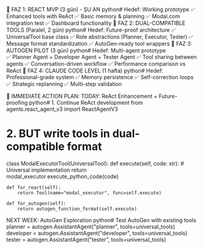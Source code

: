 🔹 FAZ 1: REACT MVP (3 gün) - ŞU AN
python# Hedef: Working prototype
✅ Enhanced tools with ReAct
✅ Basic memory & planning
✅ Modal.com integration test
✅ Dashboard functionality
🔹 FAZ 2: DUAL-COMPATIBLE TOOLS (Paralel, 2 gün)
python# Hedef: Future-proof architecture
✅ UniversalTool base class
✅ Role abstractions (Planner, Executor, Tester)
✅ Message format standardization
✅ AutoGen-ready tool wrappers
🔹 FAZ 3: AUTOGEN PILOT (3 gün)
python# Hedef: Multi-agent prototype  
✅ Planner Agent + Developer Agent + Tester Agent
✅ Tool sharing between agents
✅ Conversation-driven workflow
✅ Performance comparison vs ReAct
🔹 FAZ 4: CLAUDE CODE LEVEL (1 hafta)
python# Hedef: Professional-grade system
✅ Memory persistence
✅ Self-correction loops
✅ Strategic replanning
✅ Multi-step validation

🎯 IMMEDIATE ACTION PLAN:
TODAY: ReAct Enhancement + Future-proofing
python# 1. Continue ReAct development
from agents.react_agent_v3 import ReactAgentV3

# 2. BUT write tools in dual-compatible format
class ModalExecutorTool(UniversalTool):
    def execute(self, code: str):
        # Universal implementation
        return modal_executor.execute_python_code(code)
    
    def for_react(self):
        return Tool(name="modal_executor", func=self.execute)
    
    def for_autogen(self):
        return autogen_function_format(self.execute)
NEXT WEEK: AutoGen Exploration
python# Test AutoGen with existing tools
planner = autogen.AssistantAgent("planner", tools=universal_tools)
developer = autogen.AssistantAgent("developer", tools=universal_tools)  
tester = autogen.AssistantAgent("tester", tools=universal_tools)